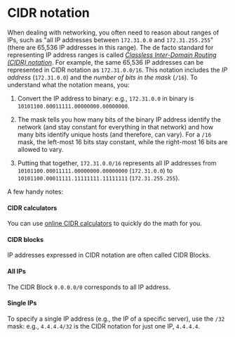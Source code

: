 # CIDR notation

When dealing with networking, you often need to reason about ranges of IPs, such as "all IP addresses between
`172.31.0.0` and `172.31.255.255`" (there are 65,536 IP addresses in this range). The de facto standard for
representing IP address ranges is called
_[Classless Inter-Domain Routing (CIDR) notation](https://en.wikipedia.org/wiki/Classless_Inter-Domain_Routing)_. For
example, the same 65,536 IP addresses can be represented in CIDR notation as `172.31.0.0/16`. This notation includes
the _IP address_ (`172.31.0.0`) and the _number of bits in the mask_ (`/16`). To understand what the notation means,
you:

1.  Convert the IP address to binary: e.g., `172.31.0.0` in binary is `10101100.00011111.00000000.00000000`.

2.  The mask tells you how many bits of the binary IP address identify the network (and stay constant for everything in
    that network) and how many bits identify unique hosts (and therefore, can vary). For a `/16` mask, the
    left-most 16 bits stay constant, while the right-most 16 bits are allowed to vary.

3.  Putting that together, `172.31.0.0/16` represents all IP addresses from `10101100.00011111.00000000.00000000`
    (`172.31.0.0`) to `10101100.00011111.11111111.11111111` (`172.31.255.255`).

A few handy notes:

<div className="dlist">

#### CIDR calculators

You can use [online CIDR calculators](http://cidr.xyz/) to quickly do the math for you.

#### CIDR blocks

IP addresses expressed in CIDR notation are often called CIDR Blocks.

#### All IPs

The CIDR Block `0.0.0.0/0` corresponds to all IP address.

#### Single IPs

To specify a single IP address (e.g., the IP of a specific server), use the `/32` mask: e.g., `4.4.4.4/32` is the
CIDR notation for just one IP, `4.4.4.4`.

</div>


<!-- ##DOCS-SOURCER-START
{"sourcePlugin":"local-copier","hash":"7b2b8b88ad17636beedfea22b23770f8"}
##DOCS-SOURCER-END -->
